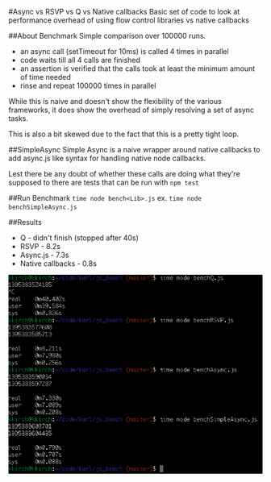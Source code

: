 #Async vs RSVP vs Q vs Native callbacks
Basic set of code to look at performance overhead of using flow control libraries
vs native callbacks

##About Benchmark
Simple comparison over 100000 runs.

* an async call (setTimeout for 10ms) is called 4 times in parallel
* code waits till all 4 calls are finished
* an assertion is verified that the calls took at least the minimum amount of time needed
* rinse and repeat 100000 times in parallel

While this is naive and doesn't show the flexibility of the various frameworks,
it does show the overhead of simply resolving a set of async tasks.

This is also a bit skewed due to the fact that this is a pretty tight loop.

##SimpleAsync
Simple Async is a naive wrapper around native callbacks to add async.js like
syntax for handling native node callbacks.

Lest there be any doubt of whether these calls are doing what they're supposed to
there are tests that can be run with `npm test`

##Run Benchmark
`time node bench<Lib>.js`  ex. `time node benchSimpleAsync.js`

##Results

* Q - didn't finish (stopped after 40s)
* RSVP - 8.2s
* Async.js - 7.3s
* Native callbacks - 0.8s

![](benchResults.png)
